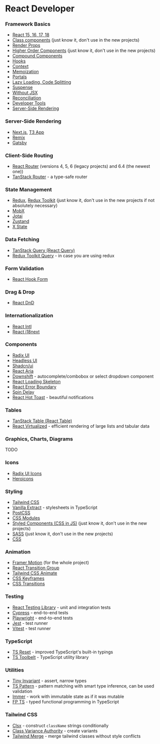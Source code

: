 # React Developer

### Framework Basics

- [React 15, 16, 17, 18](https://react.dev/)
- [Class components](https://react.dev/reference/react/Component) (just know it, don't use in the new projects)
- [Render Props](https://react.dev/reference/react/cloneElement#passing-data-with-a-render-prop)
- [Higher Order Components](https://legacy.reactjs.org/docs/higher-order-components.html) (just know it, don't use in the new projects)
- [Compound Components](https://kentcdodds.com/blog/compound-components-with-react-hooks)
- [Hooks](https://react.dev/reference/react/hooks)
- [Context](https://react.dev/learn/scaling-up-with-reducer-and-context)
- [Memoization](https://react.dev/reference/react/memo)
- [Portals](https://react.dev/reference/react-dom/createPortal)
- [Lazy Loading, Code Splitting](https://react.dev/reference/react/lazy)
- [Suspense](https://react.dev/reference/react/Suspense)
- [Without JSX](https://legacy.reactjs.org/docs/react-without-jsx.html)
- [Reconciliation](https://legacy.reactjs.org/docs/reconciliation.html)
- [Developer Tools](https://react.dev/learn/react-developer-tools)
- [Server-Side Rendering](https://react.dev/reference/react-dom/server/renderToPipeableStream)

### Server-Side Rendering

- [Next.js](https://nextjs.org/), [T3 App](https://create.t3.gg/)
- [Remix](https://remix.run/)
- [Gatsby](https://www.gatsbyjs.com/)

### Client-Side Routing

- [React Router](https://reactrouter.com/en/main) (versions 4, 5, 6 (legacy projects) and 6.4 (the newest one))
- [TanStack Router](https://tanstack.com/router/v1) - a type-safe router

### State Management

- [Redux](https://redux.js.org/), [Redux Toolkit](https://redux-toolkit.js.org/) (just know it, don't use in the new projects if not absolutely necessary)
- [MobX](https://mobx.js.org/README.html)
- [Jotai](https://jotai.org/)
- [Zustand](https://zustand-demo.pmnd.rs/)
- [X State](https://xstate.js.org/)

### Data Fetching

- [TanStack Query (React Query)](https://tanstack.com/query/v3/)
- [Redux Toolkit Query](https://redux-toolkit.js.org/rtk-query/overview) - in case you are using redux

### Form Validation

- [React Hook Form](https://react-hook-form.com/)

### Drag & Drop

- [React DnD](https://react-dnd.github.io/react-dnd/about)

### Internationalization

- [React Intl](https://formatjs.io/docs/react-intl/)
- [React i18next](https://react.i18next.com/)

### Components

- [Radix UI](https://www.radix-ui.com/)
- [Headless UI](https://headlessui.com/)
- [Shadcn/ui](https://ui.shadcn.com/)
- [React Aria](https://react-spectrum.adobe.com/react-aria/index.html)
- [Downshift](https://www.downshift-js.com/) - autocomplete/combobox or select dropdown component
- [React Loading Skeleton](https://www.npmjs.com/package/react-loading-skeleton)
- [React Error Boundary](https://www.npmjs.com/package/react-error-boundary)
- [Spin Delay](https://www.npmjs.com/package/spin-delay)
- [React Hot Toast](https://react-hot-toast.com/docs) - beautiful notifications

### Tables

- [TanStack Table (React Table)](https://tanstack.com/table/v8/?from=reactTableV7&original=https://github.com/TanStack/table/tree/v7/docs/src/pages/)
- [React Virtualized](https://bvaughn.github.io/react-virtualized/#/components/List) - efficient rendering of large lists and tabular data

### Graphics, Charts, Diagrams

TODO

### Icons

- [Radix UI Icons](https://www.radix-ui.com/icons)
- [Heroicons](https://heroicons.com/)

### Styling

- [Tailwind CSS](https://tailwindcss.com/)
- [Vanilla Extract](https://vanilla-extract.style/) - stylesheets in TypeScript
- [PostCSS](https://postcss.org/)
- [CSS Modules](https://github.com/css-modules/css-modules)
- [Styled Components (CSS in JS)](https://styled-components.com/) (just know it, don't use in the new projects)
- [SASS](https://sass-lang.com/) (just know it, don't use in the new projects)
- [CSS](https://developer.mozilla.org/en-US/docs/Web/CSS)

### Animation

- [Framer Motion](https://www.framer.com/motion/) (for the whole project)
- [React Transition Group](https://reactcommunity.org/react-transition-group/)
- [Tailwind CSS Animate](https://www.npmjs.com/package/tailwindcss-animate)
- [CSS Keyframes](https://developer.mozilla.org/en-US/docs/Web/CSS/@keyframes)
- [CSS Transitions](https://developer.mozilla.org/en-US/docs/Web/CSS/transition)

### Testing

- [React Testing Library](https://testing-library.com/docs/react-testing-library/intro/) - unit and integration tests
- [Cypress](https://www.cypress.io/) - end-to-end tests
- [Playwright](https://playwright.dev/) - end-to-end tests
- [Jest](https://jestjs.io/) - test runner
- [Vitest](https://vitest.dev/) - test runner

### TypeScript

- [TS Reset](https://www.totaltypescript.com/ts-reset) - improved TypeScript's built-in typings
- [TS Toolbelt](https://millsp.github.io/ts-toolbelt/) - TypeScript utility library

### Utilities

- [Tiny Invariant](https://www.npmjs.com/package/tiny-invariant) - assert, narrow types
- [TS Pattern](https://github.com/gvergnaud/ts-pattern) - pattern matching with smart type inference, can be used validation
- [Immer](https://immerjs.github.io/immer/) - work with immutable state as if it was mutable
- [FP TS](https://gcanti.github.io/fp-ts/) - typed functional programming in TypeScript

### Tailwind CSS

- [Clsx](https://www.npmjs.com/package/clsx) - construct `className` strings conditionally
- [Class Variance Authority](https://cva.style/docs) - create variants
- [Tailwind Merge](https://www.npmjs.com/package/tailwind-merge) - merge tailwind classes without style conflicts
